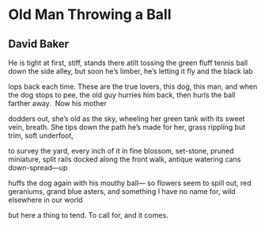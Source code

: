 # Old Man Throwing a Ball
## David Baker
He is tight at first, stiff, stands there atilt
tossing the green fluff tennis ball down
the side alley, but soon he’s limber,
he’s letting it fly and the black lab

lops back each time. These are the true lovers,
this dog, this man, and when the dog stops
to pee, the old guy hurries him back, then
hurls the ball farther away.  Now his mother

dodders out, she’s old as the sky, wheeling
her green tank with its sweet vein, breath.
She tips down the path he’s made for her,
grass rippling but trim, soft underfoot,

to survey the yard, every inch of it
in fine blossom, set-stone, pruned miniature,
split rails docked along the front walk,
antique watering cans down-spread—up

huffs the dog again with his mouthy ball—
so flowers seem to spill out, red geraniums,
grand blue asters, and something I have
no name for, wild elsewhere in our world

but here a thing to tend. To call for, and it comes.